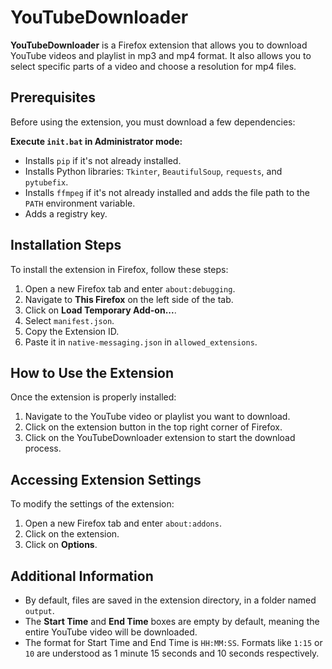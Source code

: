 # YouTubeDownloader

**YouTubeDownloader** is a Firefox extension that allows you to download YouTube videos and playlist in mp3 and mp4 format. It also allows you to select specific parts of a video and choose a resolution for mp4 files.

## Prerequisites
Before using the extension, you must download a few dependencies:

**Execute `init.bat` in Administrator mode:**
   - Installs `pip` if it's not already installed.
   - Installs Python libraries: `Tkinter`, `BeautifulSoup`, `requests`, and `pytubefix`.
   - Installs `ffmpeg` if it's not already installed and adds the file path to the `PATH` environment variable.
   - Adds a registry key.

## Installation Steps
To install the extension in Firefox, follow these steps:

1. Open a new Firefox tab and enter `about:debugging`.
2. Navigate to **This Firefox** on the left side of the tab.
3. Click on **Load Temporary Add-on...**.
4. Select `manifest.json`.
5. Copy the Extension ID.
6. Paste it in `native-messaging.json` in `allowed_extensions`.

## How to Use the Extension
Once the extension is properly installed:
1. Navigate to the YouTube video or playlist you want to download.
2. Click on the extension button in the top right corner of Firefox.
3. Click on the YouTubeDownloader extension to start the download process.

## Accessing Extension Settings
To modify the settings of the extension:

1. Open a new Firefox tab and enter `about:addons`.
2. Click on the extension.
3. Click on **Options**.

## Additional Information
- By default, files are saved in the extension directory, in a folder named `output`.
- The **Start Time** and **End Time** boxes are empty by default, meaning the entire YouTube video will be downloaded.
- The format for Start Time and End Time is `HH:MM:SS`. Formats like `1:15` or `10` are understood as 1 minute 15 seconds and 10 seconds respectively.
